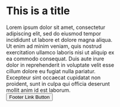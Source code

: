 <div class="pf-c-card" style="height: 450px; width: 300px;">
  <div class="pf-c-card__body pf-l-stack">
    <h1 class="pf-c-title pf-m-2xl pf-l-stack__item">
      This is a title
    </h1>
    <div class="pf-l-stack__item pf-m-fill">
      Lorem ipsum dolor sit amet, consectetur adipiscing elit, sed do eiusmod tempor incididunt ut labore et dolore magna aliqua. Ut enim ad minim veniam, quis nostrud exercitation ullamco laboris nisi ut aliquip ex ea commodo consequat. Duis aute irure dolor in reprehenderit in voluptate velit esse cillum dolore eu fugiat nulla pariatur. Excepteur sint occaecat cupidatat non proident, sunt in culpa qui officia deserunt mollit anim id est laborum.
    </div>
    <button class="pf-c-button pf-m-link pf-m-inline pf-l-stack__item">
      Footer Link Button
    </button>
  </div>
</div>
